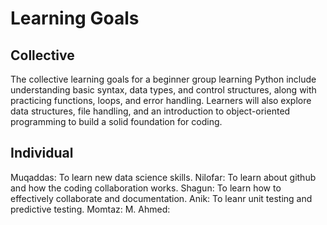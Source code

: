 # Learning Goals

## Collective

The collective learning goals for a beginner group learning Python include
understanding basic syntax, data types, and control structures, along
with practicing functions, loops, and error handling. Learners
will also explore data structures, file handling, and an
introduction to object-oriented programming to build a solid foundation for coding.

## Individual

Muqaddas: To learn new data science skills.
Nilofar: To learn about github and how the coding collaboration works.
Shagun: To learn how to effectively collaborate and documentation.
Anik: To leanr unit testing and predictive testing.
Momtaz:
M. Ahmed:
